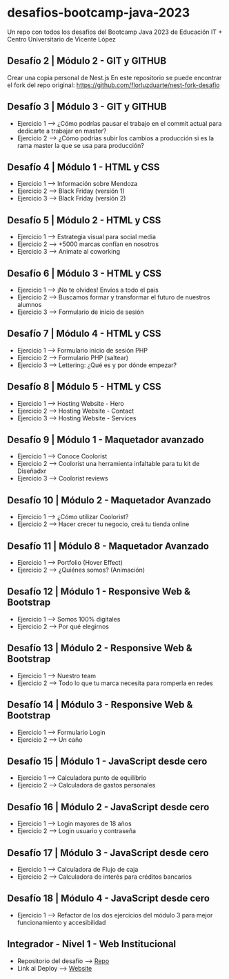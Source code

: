 # desafios-bootcamp-java-2023

Un repo con todos los desafíos del Bootcamp Java 2023 de Educación IT + Centro Universitario de Vicente López

## Desafío 2 | Módulo 2 - GIT y GITHUB

Crear una copia personal de Nest.js
En este repositorio se puede encontrar el fork del repo original: https://github.com/florluzduarte/nest-fork-desafio

## Desafío 3 | Módulo 3 - GIT y GITHUB

- Ejercicio 1 --> ¿Cómo podrías pausar el trabajo en el commit actual para dedicarte a trabajar en master?
- Ejercicio 2 --> ¿Cómo podrías subir los cambios a producción si es la rama master la que se usa para producción?

## Desafío 4 | Módulo 1 - HTML y CSS

- Ejercicio 1 --> Información sobre Mendoza
- Ejercicio 2 --> Black Friday (versión 1)
- Ejercicio 3 --> Black Friday (versión 2)

## Desafío 5 | Módulo 2 - HTML y CSS

- Ejercicio 1 --> Estrategia visual para social media
- Ejercicio 2 --> +5000 marcas confían en nosotros
- Ejercicio 3 --> Animate al coworking

## Desafío 6 | Módulo 3 - HTML y CSS

- Ejercicio 1 --> ¡No te olvides! Envíos a todo el país
- Ejercicio 2 --> Buscamos formar y transformar el futuro de nuestros alumnos
- Ejercicio 3 --> Formulario de inicio de sesión

## Desafío 7 | Módulo 4 - HTML y CSS

- Ejercicio 1 --> Formulario inicio de sesión PHP
- Ejercicio 2 --> Formulario PHP (saltear)
- Ejercicio 3 --> Lettering: ¿Qué es y por dónde empezar?

## Desafío 8 | Módulo 5 - HTML y CSS

- Ejercicio 1 --> Hosting Website - Hero
- Ejercicio 2 --> Hosting Website - Contact
- Ejercicio 3 --> Hosting Website - Services

## Desafío 9 | Módulo 1 - Maquetador avanzado

- Ejercicio 1 --> Conoce Coolorist
- Ejercicio 2 --> Coolorist una herramienta infaltable para tu kit de Diseñadxr
- Ejercicio 3 --> Coolorist reviews

## Desafío 10 | Módulo 2 - Maquetador Avanzado

- Ejercicio 1 --> ¿Cómo utilizar Coolorist?
- Ejercicio 2 --> Hacer crecer tu negocio, creá tu tienda online

## Desafío 11 | Módulo 8 - Maquetador Avanzado

- Ejercicio 1 --> Portfolio (Hover Effect)
- Ejercicio 2 --> ¿Quiénes somos? (Animación)

## Desafío 12 | Módulo 1 - Responsive Web & Bootstrap

- Ejercicio 1 --> Somos 100% digitales
- Ejercicio 2 --> Por qué elegirnos

## Desafío 13 | Módulo 2 - Responsive Web & Bootstrap

- Ejercicio 1 --> Nuestro team
- Ejercicio 2 --> Todo lo que tu marca necesita para romperla en redes

## Desafío 14 | Módulo 3 - Responsive Web & Bootstrap

- Ejercicio 1 --> Formulario Login
- Ejercicio 2 --> Un caño

## Desafío 15 | Módulo 1 - JavaScript desde cero

- Ejercicio 1 --> Calculadora punto de equilibrio
- Ejercicio 2 --> Calculadora de gastos personales

## Desafío 16 | Módulo 2 - JavaScript desde cero

- Ejercicio 1 --> Login mayores de 18 años
- Ejercicio 2 --> Login usuario y contraseña

## Desafío 17 | Módulo 3 - JavaScript desde cero

- Ejercicio 1 --> Calculadora de Flujo de caja
- Ejercicio 2 --> Calculadora de interés para créditos bancarios

## Desafío 18 | Módulo 4 - JavaScript desde cero

- Ejercicio 1 --> Refactor de los dos ejercicios del módulo 3 para mejor funcionamiento y accesibilidad

## Integrador - Nivel 1 - Web Institucional

- Repositorio del desafío --> [Repo](https://github.com/florluzduarte/integrador-nivel-1-bootcamp-java)
- Link al Deploy --> [Website](https://florluzduarte.github.io/integrador-nivel-1-bootcamp-java/)
